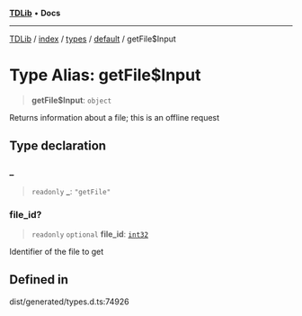 [**TDLib**](../../../../../../README.md) • **Docs**

***

[TDLib](../../../../../../modules.md) / [index](../../../../../README.md) / [types](../../../README.md) / [default](../README.md) / getFile$Input

# Type Alias: getFile$Input

> **getFile$Input**: `object`

Returns information about a file; this is an offline request

## Type declaration

### \_

> `readonly` **\_**: `"getFile"`

### file\_id?

> `readonly` `optional` **file\_id**: [`int32`](int32-1.md)

Identifier of the file to get

## Defined in

dist/generated/types.d.ts:74926
